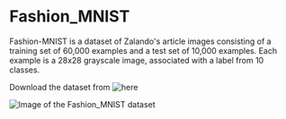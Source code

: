 # Fashion_MNIST

Fashion-MNIST is a dataset of Zalando's article images consisting of a training set of 60,000 examples and a test set of 10,000 examples. Each example is a 28x28 grayscale image, associated with a label from 10 classes.

Download the dataset from ![here](https://www.kaggle.com/zalando-research/fashionmnist)

![Image of the Fashion_MNIST dataset](https://raw.githubusercontent.com/zalandoresearch/fashion-mnist/master/doc/img/fashion-mnist-sprite.png)
